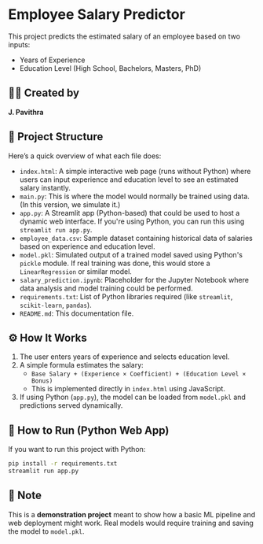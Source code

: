 
# Employee Salary Predictor

This project predicts the estimated salary of an employee based on two inputs:
- Years of Experience
- Education Level (High School, Bachelors, Masters, PhD)

## 👩‍💻 Created by
**J. Pavithra**

## 📂 Project Structure

Here’s a quick overview of what each file does:

- `index.html`: A simple interactive web page (runs without Python) where users can input experience and education level to see an estimated salary instantly.
- `main.py`: This is where the model would normally be trained using data. (In this version, we simulate it.)
- `app.py`: A Streamlit app (Python-based) that could be used to host a dynamic web interface. If you're using Python, you can run this using `streamlit run app.py`.
- `employee_data.csv`: Sample dataset containing historical data of salaries based on experience and education level.
- `model.pkl`: Simulated output of a trained model saved using Python's `pickle` module. If real training was done, this would store a `LinearRegression` or similar model.
- `salary_prediction.ipynb`: Placeholder for the Jupyter Notebook where data analysis and model training could be performed.
- `requirements.txt`: List of Python libraries required (like `streamlit`, `scikit-learn`, `pandas`).
- `README.md`: This documentation file.

## ⚙️ How It Works

1. The user enters years of experience and selects education level.
2. A simple formula estimates the salary:
   - `Base Salary + (Experience × Coefficient) + (Education Level × Bonus)`
   - This is implemented directly in `index.html` using JavaScript.
3. If using Python (`app.py`), the model can be loaded from `model.pkl` and predictions served dynamically.

## 🚀 How to Run (Python Web App)

If you want to run this project with Python:

```bash
pip install -r requirements.txt
streamlit run app.py
```

## 📌 Note

This is a **demonstration project** meant to show how a basic ML pipeline and web deployment might work. Real models would require training and saving the model to `model.pkl`.

